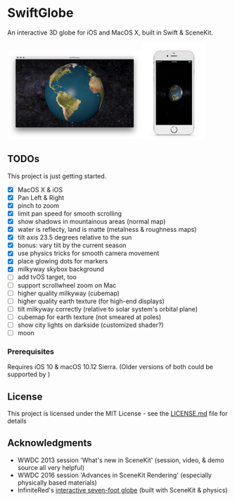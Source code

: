 # SwiftGlobe

An interactive 3D globe for iOS and MacOS X, built in Swift & SceneKit.




![Screenshot on MacOS X](macos_screen.png)![Screenshot on iOS](ios_screen.png)


## TODOs

This project is just getting started.

- [x] MacOS X & iOS
- [x] Pan Left & Right
- [x] pinch to zoom
- [x] limit pan speed for smooth scrolling
- [x] show shadows in mountainous areas (normal map)
- [x] water is reflecty, land is matte (metalness & roughness maps)
- [x] tilt axis 23.5 degrees relative to the sun
- [x] bonus: vary tilt by the current season
- [x] use physics tricks for smooth camera movement
- [x] place glowing dots for markers
- [x] milkyway skybox background
- [ ] add tvOS target, too
- [ ] support scrollwheel zoom on Mac
- [ ] higher quality milkyway (cubemap)
- [ ] higher quality earth texture (for high-end displays)
- [ ] tilt milkyway correctly (relative to solar system's orbital plane)
- [ ] cubemap for earth texture (not smeared at poles)
- [ ] show city lights on darkside (customized shader?)
- [ ] moon

### Prerequisites

Requires iOS 10 & macOS 10.12 Sierra. (Older versions of both could be supported by )  


## License

This project is licensed under the MIT License - see the [LICENSE.md](LICENSE.md) file for details

## Acknowledgments

* WWDC 2013 session 'What's new in SceneKit' (session, video, & demo source all very helpful)
* WWDC 2016 session 'Advances in SceneKit Rendering' (especially physically based materials)
* InfiniteRed's [interactive seven-foot globe](http://infinitered.com/2015/02/10/a-seven-foot-globe-running-on-os-x-and-an-ipad-app-created-using-rubymotion-and-scenekit/) (built with SceneKit & physics) 

